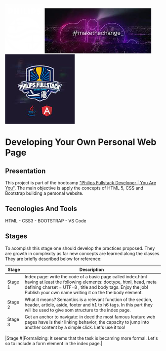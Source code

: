 ![philips-logo](./.img/philips-footer-logo.svg) ![dio-logo](./.img/dio-make-the-change.jpg) ![bootcamp-logo](./.img/PhilipsDioBootCampLogo.jpg)

# Developing Your Own Personal Web Page
## Presentation
This project is part of the bootcamp ["Philips Fullstack Developer | You Are You"](https://web.dio.me/home). The main objective is apply the concepts of HTML 5, CSS and Bootstrap building a personal website.

## Tecnologies And Tools
HTML - CSS3 - BOOTSTRAP - VS Code
## Stages
To acompish this stage one should develop the practices proposed. They are growth in complexity as far new concepts are learned along the classes. They are briefly described below for reference:

|Stage    |Description                                                              |
|------------|-------------------------------------------------------------------------|
|Stage 1|Index page: write the code of a basic page called index.html having at least the following elements: doctype, html, head, meta defining charset = UTF-8 , title and body tags. Enjoy the job! Publish your own name writing it on the the body element.|
|Stage 2|What it means? Semantics is a relevant function of the section, header, article, aside, footer and h1 to h6 tags. In this part they will be used to give som structure to the index page.|
|Stage 3|Get an anchor to navigate: in deed the most famous feature web pages have is their linking behavior, the capacity to jump into another content by a simple click. Let's use it too!|

|Stage #|Formalizing: It seems that the task is becaming more formal. Let's so to include a form element in the index page.|

